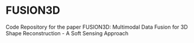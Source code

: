 # FUSION3D
Code Repository for the paper FUSION3D: Multimodal Data Fusion for 3D Shape Reconstruction  - A Soft Sensing Approach 
